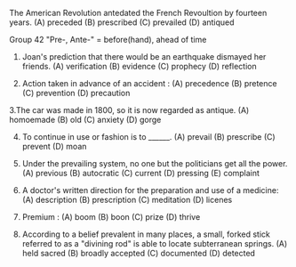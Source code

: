 The American Revolution antedated the French Revoultion by fourteen years.
(A) preceded    (B) prescribed    (C) prevailed   (D) antiqued

Group 42 "Pre-, Ante-" = before(hand), ahead of time




1. Joan's prediction that there would be an earthquake dismayed her friends.
(A) verification   (B) evidence    (C) prophecy    (D) reflection

2. Action taken in advance of an accident :
(A) precedence   (B) pretence    (C) prevention    (D) precaution

3.The car was made in 1800, so it is now regarded as antique.
(A) homoemade   (B) old   (C) anxiety   (D) gorge

4. To continue in use or fashion is to ______.
(A) prevail    (B) prescribe   (C) prevent   (D) moan

5. Under the prevailing system, no one but the politicians get all the power.
(A) previous   (B) autocratic    (C) current   (D) pressing    (E) complaint

6. A doctor's written direction for the preparation and use of a medicine:
(A) description    (B) prescription    (C) meditation    (D) licenes

7. Premium :
(A) boom     (B) boon    (C) prize   (D) thrive

8. According to a belief prevalent in many places, a small, forked stick referred to as a "divining rod" is able to locate subterranean springs.
(A) held sacred    (B) broadly accepted    (C) documented    (D) detected
